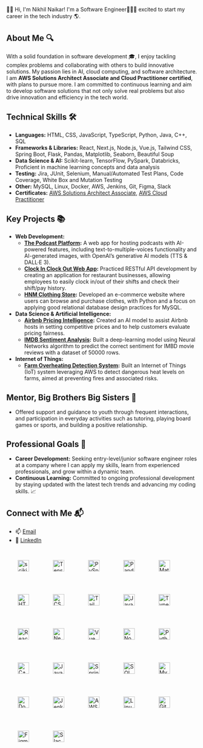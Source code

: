 👋🏾 Hi, I'm Nikhil Naikar! I'm a Software Engineer🧑🏾‍💻 excited to start my career in the tech industry 🌎.

## About Me 🔍
With a solid foundation in software development 🎓, I enjoy tackling complex problems and collaborating with others to build innovative solutions. My passion lies in AI, cloud computing, and software architecture. I am **AWS Solutions Architect Associate and Cloud Practitioner certified**, with plans to pursue more. I am committed to continuous learning and aim to develop software solutions that not only solve real problems but also drive innovation and efficiency in the tech world.

## Technical Skills 🛠️
- **Languages:** HTML, CSS, JavaScript, TypeScript, Python, Java, C++, SQL
- **Frameworks & Libraries:** React, Next.js, Node.js, Vue.js, Tailwind CSS, Spring Boot, Flask, Pandas, Matplotlib, Seaborn, Beautiful Soup
- **Data Science & AI:** Scikit-learn, TensorFlow, PySpark, Databricks, Proficient in machine learning concepts and data analysis
- **Testing:** Jira, JUnit, Selenium, Manual/Automated Test Plans, Code Coverage, White Box and Mutation Testing
- **Other:** MySQL, Linux, Docker, AWS, Jenkins, Git, Figma, Slack
- **Certificates:** [AWS Solutions Architect Associate](https://www.credly.com/badges/f4d107ed-827d-4b00-93ad-9b95eb4ecb56/linked_in_profile), [AWS Cloud Practitioner](https://www.credly.com/badges/8d7d5c65-b278-4243-98ae-da259f8d929a/linked_in_profile)

## Key Projects 📚
- **Web Development:**
  * **[The Podcast Platform](https://github.com/Nikhil-Naikar/The-Podcast-Platform):** A web app for hosting podcasts with AI-powered features, including text-to-multiple-voices functionality and AI-generated images, with OpenAI’s generative AI models (TTS & DALL·E 3).
  * **[Clock In Clock Out Web App](https://github.com/Nikhil-Naikar/Clock-In-Clock-Out):** Practiced RESTful API development by creating an application for restaurant businesses, allowing employees to easily clock in/out of their shifts and check their shift/pay history.
  * **[HNM Clothing Store](https://github.com/Nikhil-Naikar/HNM-Clothing-Store):** Developed an e-commerce website where users can browse and purchase clothes, with Python and a focus on applying good relational database design practices for MySQL.
- **Data Science & Artificial Intelligence:**
  * **[Airbnb Pricing Intelligence](https://github.com/Nikhil-Naikar/Airbnb-Pricing-Intelligence):** Created an AI model to assist Airbnb hosts in setting competitive prices and to help customers evaluate pricing fairness.
  * **[IMDB Sentiment Analysis](https://github.com/Nikhil-Naikar/IMDB-Sentiment-Analysis):** Built a deep-learning model using Neural Networks algorithm to predict the correct sentiment for IMBD movie reviews with a dataset of 50000 rows.
- **Internet of Things:**
  * **[Farm Overheating Detection System](https://engineeringdesignfair.ucalgary.ca/electrical/farm-overheating-detection-system-fods/):** Built an Internet of Things (IoT) system leveraging AWS to detect dangerous heat levels on farms, aimed at preventing fires and associated risks.
  
## Mentor, Big Brothers Big Sisters 🌟
- Offered support and guidance to youth through frequent interactions, and participation in everyday activities such as tutoring, playing board games or sports, and building a positive relationship.

## Professional Goals 🚀
- **Career Development:** Seeking entry-level/junior software engineer roles at a company where I can apply my skills, learn from experienced professionals, and grow within a dynamic team.
- **Continuous Learning:** Committed to ongoing professional development by staying updated with the latest tech trends and advancing my coding skills. 📈

## Connect with Me 📬
- 📫 [Email](nikhil.naikar123@gmail.com)
- 🔗 [LinkedIn](https://www.linkedin.com/in/nikhil-naikar-a22313181/)

<img align="left" alt="scikit-learn" width="30px" style="padding:30px;" src="https://cdn.jsdelivr.net/gh/devicons/devicon@latest/icons/scikitlearn/scikitlearn-original.svg" />
<img align="left" alt="TensorFlow" width="30px" style="padding:30px;" src="https://cdn.jsdelivr.net/gh/devicons/devicon@latest/icons/tensorflow/tensorflow-original.svg" />
<img align="left" alt="PySpark" width="30px" style="padding:30px;" src="https://cdn.jsdelivr.net/gh/devicons/devicon@latest/icons/apachespark/apachespark-original-wordmark.svg" />
<img align="left" alt="Pandas" width="30px" style="padding:30px;" src="https://cdn.jsdelivr.net/gh/devicons/devicon@latest/icons/pandas/pandas-original.svg" />
<img align="left" alt="Matplotlib" width="30px" style="padding:30px;" src="https://cdn.jsdelivr.net/gh/devicons/devicon@latest/icons/matplotlib/matplotlib-original.svg" />
<img align="left" alt="HTML" width="30px" style="padding:30px;" src="https://cdn.jsdelivr.net/gh/devicons/devicon@latest/icons/html5/html5-original.svg" />
<img align="left" alt="CSS" width="30px" style="padding:30px;" src="https://cdn.jsdelivr.net/gh/devicons/devicon@latest/icons/css3/css3-original.svg" />
<img align="left" alt="Tailwind CSS" width="30px" style="padding:30px;" src="https://cdn.jsdelivr.net/gh/devicons/devicon@latest/icons/tailwindcss/tailwindcss-original.svg" />
<img align="left" alt="JavaScript" width="30px" style="padding:30px;" src="https://cdn.jsdelivr.net/gh/devicons/devicon/icons/javascript/javascript-plain.svg" />
<img align="left" alt="TypeScript" width="30px" style="padding:30px;" src="https://cdn.jsdelivr.net/gh/devicons/devicon@latest/icons/typescript/typescript-original.svg" />
<img align="left" alt="React" width="30px" style="padding:30px;" src="https://cdn.jsdelivr.net/gh/devicons/devicon@latest/icons/react/react-original.svg" />
<img align="left" alt="Next.js" width="30px" style="padding:30px;" src="https://cdn.jsdelivr.net/gh/devicons/devicon@latest/icons/nextjs/nextjs-original.svg" />
<img align="left" alt="Vue" width="30px" style="padding:30px;" src="https://cdn.jsdelivr.net/gh/devicons/devicon@latest/icons/vuejs/vuejs-original.svg" />
<img align="left" alt="Node.js" width="30px" style="padding:30px;" src="https://cdn.jsdelivr.net/gh/devicons/devicon@latest/icons/nodejs/nodejs-original-wordmark.svg" />
<img align="left" alt="Python" width="30px" style="padding:30px;" src="https://cdn.jsdelivr.net/gh/devicons/devicon/icons/python/python-plain.svg" />
<img align="left" alt="C++" width="30px" style="padding:30px;" src="https://cdn.jsdelivr.net/gh/devicons/devicon@latest/icons/cplusplus/cplusplus-original.svg" />
<img align="left" alt="Java" width="30px" style="padding:30px;" src="https://cdn.jsdelivr.net/gh/devicons/devicon/icons/java/java-original.svg"/>
<img align="left" alt="Spring Boot" width="30px" style="padding:30px;" src="https://cdn.jsdelivr.net/gh/devicons/devicon/icons/spring/spring-original.svg" />
<img align="left" alt="SQL" width="30px" style="padding:30px;" src="https://cdn.jsdelivr.net/gh/devicons/devicon@latest/icons/azuresqldatabase/azuresqldatabase-original.svg" />
<img align="left" alt="MySQL" width="30px" style="padding:30px;" src="https://cdn.jsdelivr.net/gh/devicons/devicon@latest/icons/mysql/mysql-original.svg">
<img align="left" alt="Docker" width="30px" style="padding:30px;" src="https://cdn.jsdelivr.net/gh/devicons/devicon@latest/icons/docker/docker-original.svg" />
<img align="left" alt="Jenkins" width="30px" style="padding:30px;" src="https://cdn.jsdelivr.net/gh/devicons/devicon@latest/icons/jenkins/jenkins-original.svg" />
<img align="left" alt="AWS" width="30px" style="padding:30px;" src="https://cdn.jsdelivr.net/gh/devicons/devicon@latest/icons/amazonwebservices/amazonwebservices-original-wordmark.svg" />
<img align="left" alt="Linux" width="30px" style="padding:30px;" src="https://cdn.jsdelivr.net/gh/devicons/devicon/icons/linux/linux-original.svg" />
<img align="left" alt="Git" width="30px" style="padding:30px;" src="https://cdn.jsdelivr.net/gh/devicons/devicon/icons/git/git-original.svg" />
<img align="left" alt="Figma" width="30px" style="padding:30px;" src="https://cdn.jsdelivr.net/gh/devicons/devicon@latest/icons/figma/figma-original.svg" />
<img align="left" alt="Slack" width="30px" style="padding:30px;" src="https://cdn.jsdelivr.net/gh/devicons/devicon@latest/icons/slack/slack-original.svg" />


